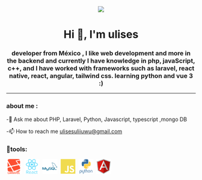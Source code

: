 <div id="header" align="center">
    <img src="https://media.giphy.com/media/oVTze1WcLQ8wmZOm78/giphy.gif" width="250"/>
    <h1 align="center">Hi 👋, I'm  ulises</h1>
    <h3 align="center"> developer from México , I like web development and more in the backend and currently I have knowledge in php, javaScript, c++, and I have worked with frameworks such as laravel, react native, react, angular, tailwind css.
        learning python and vue 3 :)
    </h3>
</div>


---

### about me :

-💬 Ask me about PHP, Laravel, Python, Javascript, typescript ,mongo DB

-📫 How to reach me ulisesuliiuwu@gmail.com

<div align="left">
    <h3>🔨tools:</h3>
    <img src="https://github.com/devicons/devicon/blob/master/icons/laravel/laravel-plain-wordmark.svg" title="laravel" alt="laravel"
    width="40" height="40">&nbsp; 
    <img src="https://github.com/devicons/devicon/blob/master/icons/react/react-original-wordmark.svg" title="react" alt="react"
    width="40" height="40">&nbsp; 
    <img src="https://github.com/devicons/devicon/blob/master/icons/mysql/mysql-plain-wordmark.svg" title="mysql" alt="mysql"
    width="40" height="40">&nbsp; 
    <img src="https://github.com/devicons/devicon/blob/master/icons/javascript/javascript-plain.svg" title="javascript" alt="javascript"
    width="40" height="40">&nbsp; 
    <img src="https://github.com/devicons/devicon/blob/master/icons/python/python-original-wordmark.svg" title="python" alt="python"
    width="40" height="40">&nbsp; 
    <img src="https://github.com/devicons/devicon/blob/master/icons/angularjs/angularjs-original.svg" title="angularjs" alt="angularjs"
    width="40" height="40">&nbsp; 
</div>
